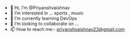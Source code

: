 - 👋 Hi, I’m @Priyanshvaishnav
- 👀 I’m interested in ... sports , music 
- 🌱 I’m currently learning DevOps
- 💞️ I’m looking to collaborate on ...
- 📫 How to reach me:- priyanshvaishnav23@gmail.com

<!---
Priyanshvaishnav/Priyanshvaishnav is a ✨ special ✨ repository because its `README.md` (this file) appears on your GitHub profile.
You can click the Preview link to take a look at your changes.
--->
